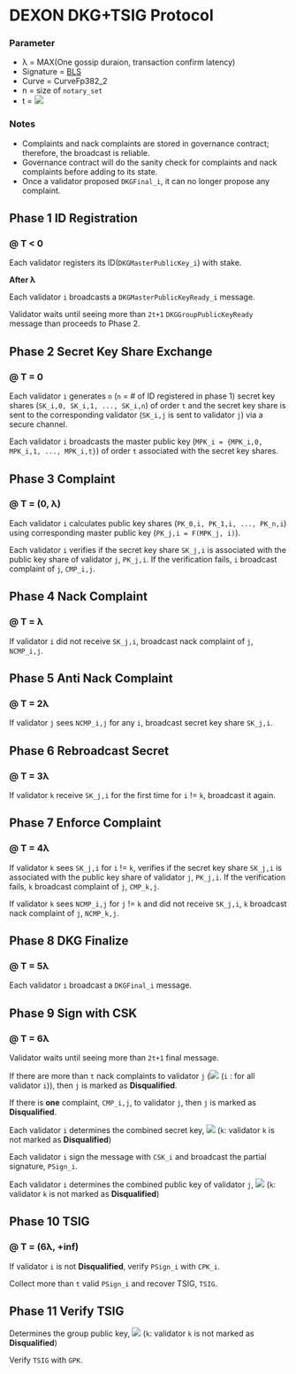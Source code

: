 DEXON DKG+TSIG Protocol
===========================
### Parameter
* λ = MAX(One gossip duraion, transaction confirm latency)
* Signature = [BLS](https://en.wikipedia.org/wiki/Boneh%E2%80%93Lynn%E2%80%93Shacham)
* Curve = CurveFp382_2
* n = size of `notary_set`
* t = <img src="https://latex.codecogs.com/svg.latex?\inline%20\left\lfloor\frac{n}{3}\right\rfloor" />

### Notes
* Complaints and nack complaints are stored in governance contract; therefore, the broadcast is reliable.
* Governance contract will do the sanity check for complaints and nack complaints before adding to its state.
* Once a validator proposed `DKGFinal_i`, it can no longer propose any complaint.

Phase 1 ID Registration 
-------
### @ T < 0

Each validator registers its ID(`DKGMasterPublicKey_i`) with stake.

**After λ**

Each validator `i` broadcasts a `DKGMasterPublicKeyReady_i` message.

Validator waits until seeing more than `2t+1` `DKGGroupPublicKeyReady` message than proceeds to Phase 2.

Phase 2 Secret Key Share Exchange
-------
### @ T = 0
Each validator `i` generates `n` (`n` = # of ID registered in phase 1) secret key shares (`SK_i,0, SK_i,1, ..., SK_i,n`) of order `t` and the secret key share is sent to the corresponding validator (`SK_i,j` is sent to validator `j`) via a secure channel.

Each validator `i` broadcasts the master public key (`MPK_i = {MPK_i,0, MPK_i,1, ..., MPK_i,t}`) of order `t` associated with the secret key shares.

Phase 3 Complaint
-------
### @ T = (0, λ)
Each validator `i` calculates public key shares (`PK_0,i, PK_1,i, ..., PK_n,i`) using corresponding master public key (`PK_j,i = F(MPK_j, i)`).

Each validator `i` verifies if the secret key share `SK_j,i` is associated with the public key share of validator `j`, `PK_j,i`. If the verification fails, `i` broadcast complaint of `j`, `CMP_i,j`.


Phase 4 Nack Complaint
-------
### @ T = λ
If validator `i` did not receive `SK_j,i`, broadcast nack complaint of `j`, `NCMP_i,j`. 

Phase 5 Anti Nack Complaint
-------
### @ T = 2λ
If validator `j` sees `NCMP_i,j` for any `i`, broadcast secret key share `SK_j,i`.

Phase 6 Rebroadcast Secret
-------
### @ T = 3λ
If validator `k` receive `SK_j,i` for the first time for `i` != `k`, broadcast it again.

Phase 7 Enforce Complaint
-------
### @ T = 4λ
If validator `k` sees `SK_j,i` for `i` != `k`, verifies if the secret key share `SK_j,i` is associated with the public key share of validator `j`, `PK_j,i`. If the verification fails, `k` broadcast complaint of `j`, `CMP_k,j`.

If validator `k` sees `NCMP_i,j` for `j` != `k` and did not receive `SK_j,i`, `k` broadcast nack complaint of `j`, `NCMP_k,j`.


Phase 8 DKG Finalize
-------
### @ T = 5λ
Each validator `i` broadcast a `DKGFinal_i` message.


Phase 9 Sign with CSK
-------
### @ T = 6λ

Validator waits until seeing more than `2t+1` final message.

If there are more than `t` nack complaints to validator `j` (<img src="https://latex.codecogs.com/svg.latex?\inline%20\sum_{i}%20NCMP_{i,j}%20>%20t" /> (`i` : for all validator `i`)), then `j` is marked as **Disqualified**.

If there is **one** complaint, `CMP_i,j`, to validator `j`, then `j` is marked as **Disqualified**.

Each validator `i` determines the combined secret key, <img src="https://latex.codecogs.com/svg.latex?\inline%20CSK_{i}%20=%20\sum_{k}%20SK_{k,i}" /> (`k`: validator `k` is not marked as **Disqualified**)

Each validator `i` sign the message with `CSK_i` and broadcast the partial signature, `PSign_i`.

Each validator `i` determines the combined public key of validator `j`, <img src="https://latex.codecogs.com/svg.latex?\inline%20CPK_{j}%20=%20\sum_{k}%20PK_{k,j}" /> (`k`: validator `k` is not marked as **Disqualified**)

Phase 10 TSIG
-------
### @ T = (6λ, +inf)
If validator `i` is not **Disqualified**, verify `PSign_i` with `CPK_i`.

Collect more than `t` valid `PSign_i` and recover TSIG, `TSIG`.

Phase 11 Verify TSIG
-------
Determines the group public key, <img src="https://latex.codecogs.com/svg.latex?\inline%20GPK%20=%20\sum_{k}%20MPK_{k,0}" /> (`k`: validator `k` is not marked as **Disqualified**)

Verify `TSIG` with `GPK`.